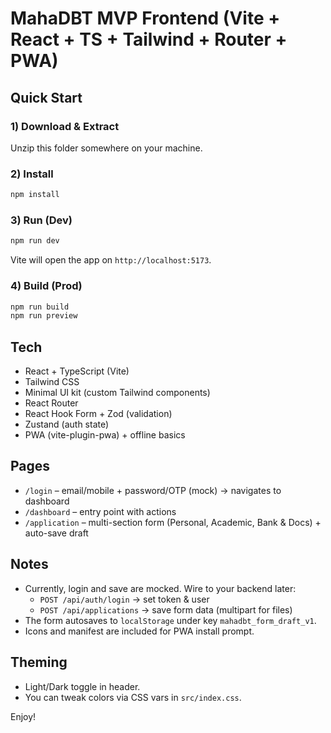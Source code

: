 # MahaDBT MVP Frontend (Vite + React + TS + Tailwind + Router + PWA)

## Quick Start

### 1) Download & Extract
Unzip this folder somewhere on your machine.

### 2) Install
```bash
npm install
```

### 3) Run (Dev)
```bash
npm run dev
```
Vite will open the app on `http://localhost:5173`.

### 4) Build (Prod)
```bash
npm run build
npm run preview
```

## Tech
- React + TypeScript (Vite)
- Tailwind CSS
- Minimal UI kit (custom Tailwind components)
- React Router
- React Hook Form + Zod (validation)
- Zustand (auth state)
- PWA (vite-plugin-pwa) + offline basics

## Pages
- `/login` – email/mobile + password/OTP (mock) → navigates to dashboard
- `/dashboard` – entry point with actions
- `/application` – multi-section form (Personal, Academic, Bank & Docs) + auto-save draft

## Notes
- Currently, login and save are mocked. Wire to your backend later:
  - `POST /api/auth/login` → set token & user
  - `POST /api/applications` → save form data (multipart for files)
- The form autosaves to `localStorage` under key `mahadbt_form_draft_v1`.
- Icons and manifest are included for PWA install prompt.

## Theming
- Light/Dark toggle in header.
- You can tweak colors via CSS vars in `src/index.css`.

Enjoy!
